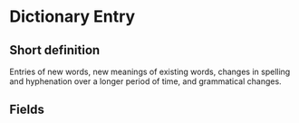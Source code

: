 # Dictionary Entry
## Short definition
Entries of new words, new meanings of existing words, changes in spelling and hyphenation over a longer period of time, and grammatical changes.
## Fields

